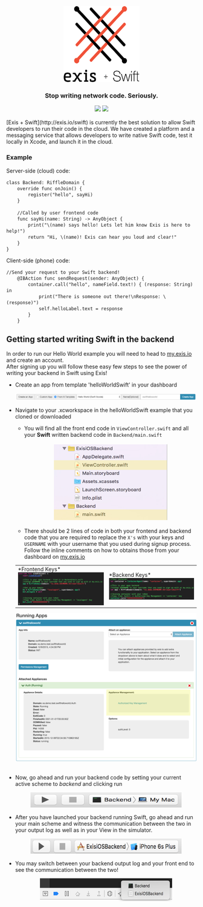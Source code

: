 <div align="center">
  <img src ="assets/exis-logo-swift.png" height="200" width="200" /> <br>
  <h3>Stop writing network code. Seriously.</h3>

</div>
<div align="center">
  <img src="https://img.shields.io/badge/OS-iOS%209-brightgreen.svg">
  <img src="https://img.shields.io/badge/language-Swift%202-brightgreen.svg">
</div>

<br>
[Exis + Swift](http://exis.io/swift) is currently the best solution to allow Swift developers to run their code in the cloud. We have created a platform and a messaging service that allows developers to write native Swift code, test it locally in Xcode, and launch it in the cloud.

### Example

Server-side (cloud) code:
```
class Backend: RiffleDomain {
    override func onJoin() {
        register("hello", sayHi)
    }

    //Called by user frontend code
    func sayHi(name: String) -> AnyObject {
        print("\(name) says hello! Lets let him know Exis is here to help!")
        return "Hi, \(name)! Exis can hear you loud and clear!"
    }
}
```

Client-side (phone) code:
```
//Send your request to your Swift backend!
    @IBAction func sendRequest(sender: AnyObject) {
        container.call("hello", nameField.text!) { (response: String)  in
            print("There is someone out there!\nResponse: \(response)")
            self.helloLabel.text = response
        }
    }
```

## Getting started writing Swift in the backend

In order to run our Hello World example you will need to head to [my.exis.io](https://my.exis.io) and create an account.<br>
After signing up you will follow these easy few steps to see the power of writing your backend in Swift using Exis!
+ Create an app from template 'helloWorldSwift' in your dashboard

    <div style="text-align:center">
      <img src="assets/helloworldswifttemplate.png">
    </div>

+ Navigate to your .xcworkspace in the helloWorldSwift example that you cloned or downloaded
  + You will find all the front end code in ```ViewController.swift``` and all your **Swift** written backend code in ```Backend/main.swift``` <br><br>
    <div style="text-align:center">
      <img src="assets/frontendbackend.png" height="200" width="300">
    </div><br>
  + There should be 2 lines of code in both your frontend and backend code that you are required to replace the ```X's``` with your keys and ```USERNAME``` with your username that you used during signup process.  Follow the inline comments on how to obtains those from your dashboard on [my.exis.io](https://my.exis.io)<br>
  <table align="center" border="0">
    <tr>
      <td>*Frontend Keys* <img src="assets/frontendkeys.png"> </td>
      <td>*Backend Keys* <img src="assets/backendkeys.png"></td>
    </tr>
  </table>
  <div style="text-align:center">
    <img src="assets/keys.png">
  </div><br>
+ Now, go ahead and run your backend code by setting your current active scheme to *backend* and clicking run<br>
  <div style="text-align:center">
    <img src="assets/runbackend.png" height="40" width="400">
  </div>
+ After you have launched your backend running Swift, go ahead and run your main scheme and witness the communication between the two in your output log as well as in your View in the simulator.
  <div style="text-align:center">
    <img src="assets/runfrontend.png" height="40" width="400">
  </div>
+ You may switch between your backend output log and your front end to see the communication between the two!
  <div style="text-align:center">
    <img src="assets/outputlog.png" height="60" width="350">
  </div>
